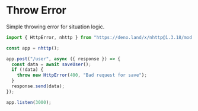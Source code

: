 # Throw Error

Simple throwing error for situation logic.

```js
import { HttpError, nhttp } from "https://deno.land/x/nhttp@1.3.18/mod.ts";

const app = nhttp();

app.post("/user", async ({ response }) => {
  const data = await saveUser();
  if (!data) {
    throw new HttpError(400, "Bad request for save");
  }
  response.send(data);
});

app.listen(3000);
```
